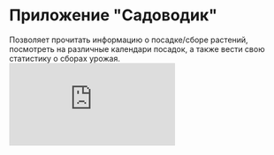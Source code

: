 # Приложение "Садоводик"
Позволяет прочитать информацию о посадке/сборе растений, посмотреть на различные календари посадок, а также вести свою статистику о сборах урожая. ![Требования](https://github.com/BaTyANl/GardenerApp/blob/main/docs/SRS.md)
